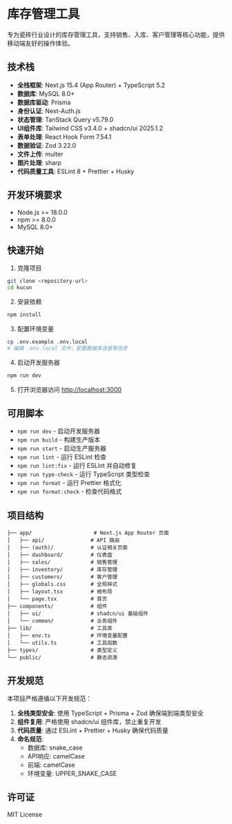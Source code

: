 # 库存管理工具

专为瓷砖行业设计的库存管理工具，支持销售、入库、客户管理等核心功能，提供移动端友好的操作体验。

## 技术栈

- **全栈框架**: Next.js 15.4 (App Router) + TypeScript 5.2
- **数据库**: MySQL 8.0+
- **数据库驱动**: Prisma
- **身份认证**: Next-Auth.js
- **状态管理**: TanStack Query v5.79.0
- **UI组件库**: Tailwind CSS v3.4.0 + shadcn/ui 2025.1.2
- **表单处理**: React Hook Form 7.54.1
- **数据验证**: Zod 3.22.0
- **文件上传**: multer
- **图片处理**: sharp
- **代码质量工具**: ESLint 8 + Prettier + Husky

## 开发环境要求

- Node.js >= 18.0.0
- npm >= 8.0.0
- MySQL 8.0+

## 快速开始

1. 克隆项目
```bash
git clone <repository-url>
cd kucun
```

2. 安装依赖
```bash
npm install
```

3. 配置环境变量
```bash
cp .env.example .env.local
# 编辑 .env.local 文件，配置数据库连接等信息
```

4. 启动开发服务器
```bash
npm run dev
```

5. 打开浏览器访问 [http://localhost:3000](http://localhost:3000)

## 可用脚本

- `npm run dev` - 启动开发服务器
- `npm run build` - 构建生产版本
- `npm run start` - 启动生产服务器
- `npm run lint` - 运行 ESLint 检查
- `npm run lint:fix` - 运行 ESLint 并自动修复
- `npm run type-check` - 运行 TypeScript 类型检查
- `npm run format` - 运行 Prettier 格式化
- `npm run format:check` - 检查代码格式

## 项目结构

```
├── app/                    # Next.js App Router 页面
│   ├── api/               # API 路由
│   ├── (auth)/            # 认证相关页面
│   ├── dashboard/         # 仪表盘
│   ├── sales/             # 销售管理
│   ├── inventory/         # 库存管理
│   ├── customers/         # 客户管理
│   ├── globals.css        # 全局样式
│   ├── layout.tsx         # 根布局
│   └── page.tsx           # 首页
├── components/            # 组件
│   ├── ui/                # shadcn/ui 基础组件
│   └── common/            # 业务组件
├── lib/                   # 工具库
│   ├── env.ts             # 环境变量配置
│   └── utils.ts           # 工具函数
├── types/                 # 类型定义
└── public/                # 静态资源
```

## 开发规范

本项目严格遵循以下开发规范：

1. **全栈类型安全**: 使用 TypeScript + Prisma + Zod 确保端到端类型安全
2. **组件复用**: 严格使用 shadcn/ui 组件库，禁止重复开发
3. **代码质量**: 通过 ESLint + Prettier + Husky 确保代码质量
4. **命名规范**: 
   - 数据库: snake_case
   - API响应: camelCase
   - 前端: camelCase
   - 环境变量: UPPER_SNAKE_CASE

## 许可证

MIT License
